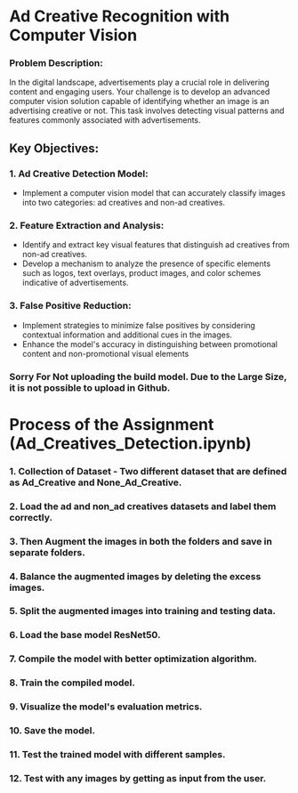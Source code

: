 # Ad Creative Recognition with Computer Vision

### Problem Description:

In the digital landscape, advertisements play a crucial role in delivering content and engaging users. Your challenge is 
to develop an advanced computer vision solution capable of identifying whether an image is an advertising creative or 
not. This task involves detecting visual patterns and features commonly associated with advertisements.

## Key Objectives:

### 1. Ad Creative Detection Model:
- Implement a computer vision model that can accurately classify images into two categories: ad creatives and non-ad 
creatives.
### 2. Feature Extraction and Analysis:
- Identify and extract key visual features that distinguish ad creatives from non-ad creatives.
- Develop a mechanism to analyze the presence of specific elements such as logos, text overlays, product images, 
and color schemes indicative of advertisements.
### 3. False Positive Reduction:
- Implement strategies to minimize false positives by considering contextual information and additional cues in the 
images.
- Enhance the model's accuracy in distinguishing between promotional content and non-promotional visual elements

### Sorry For Not uploading the build model. Due to the Large Size, it is not possible to upload in Github.

# Process of the Assignment (Ad_Creatives_Detection.ipynb)
### 1. Collection of Dataset - Two different dataset that are defined as Ad_Creative and None_Ad_Creative.
### 2. Load the ad and non_ad creatives datasets and label them correctly.
### 3. Then Augment the images in both the folders and save in separate folders.
### 4. Balance the augmented images by deleting the excess images.
### 5. Split the augmented images into training and testing data.
### 6. Load the base model ResNet50.
### 7. Compile the model with better optimization algorithm.
### 8. Train the compiled model.
### 9. Visualize the model's evaluation metrics.
### 10. Save the model.
### 11. Test the trained model with different samples.
### 12. Test with any images by getting as input from the user.

